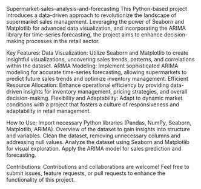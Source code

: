 Supermarket-sales-analysis-and-forecasting
This Python-based project introduces a data-driven approach to revolutionize the landscape of supermarket sales management. Leveraging the power of Seaborn and Matplotlib for advanced data visualization, and incorporating the ARIMA library for time-series forecasting, the project aims to enhance decision-making processes in the retail sector.

Key Features:
Data Visualization: Utilize Seaborn and Matplotlib to create insightful visualizations, uncovering sales trends, patterns, and correlations within the dataset.
ARIMA Modeling: Implement sophisticated ARIMA modeling for accurate time-series forecasting, allowing supermarkets to predict future sales trends and optimize inventory management.
Efficient Resource Allocation: Enhance operational efficiency by providing data-driven insights for inventory management, pricing strategies, and overall decision-making.
Flexibility and Adaptability: Adapt to dynamic market conditions with a project that fosters a culture of responsiveness and adaptability in retail management.

How to Use:
Import necessary Python libraries (Pandas, NumPy, Seaborn, Matplotlib, ARIMA).
Overview of the dataset to gain insights into structure and variables.
Clean the dataset, removing unnecessary columns and addressing null values.
Analyze the dataset using Seaborn and Matplotlib for visual exploration.
Apply the ARIMA model for sales prediction and forecasting.

Contributions:
Contributions and collaborations are welcome! Feel free to submit issues, feature requests, or pull requests to enhance the functionality of this project.






